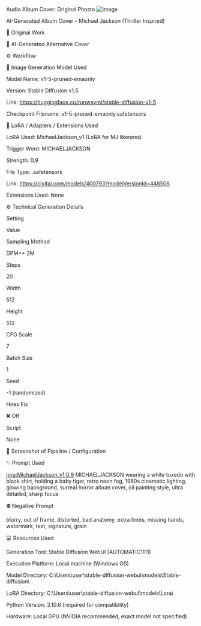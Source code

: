 Audio Album Cover:
Original Phosto
![image](https://github.com/user-attachments/assets/e0006f41-3b30-438d-bf8a-c63aaf1e8b18)

AI-Generated Album Cover – Michael Jackson (Thriller Inspired)

💼 Original Work



🧐 AI-Generated Alternative Cover



⚙️ Workflow

🧩 Image Generation Model Used

Model Name: v1-5-pruned-emaonly

Version: Stable Diffusion v1.5

Link: https://huggingface.co/runwayml/stable-diffusion-v1-5

Checkpoint Filename: v1-5-pruned-emaonly.safetensors

🧩 LoRA / Adapters / Extensions Used

LoRA Used: MichaelJackson_v1 (LoRA for MJ likeness)

Trigger Word: MICHAELJACKSON

Strength: 0.9

File Type: .safetensors

Link: https://civitai.com/models/400793?modelVersionId=448506

Extensions Used: None

⚙️ Technical Generation Details

Setting

Value

Sampling Method

DPM++ 2M

Steps

20

Width

512

Height

512

CFG Scale

7

Batch Size

1

Seed

-1 (randomized)

Hires Fix

❌ Off

Script

None

📁 Screenshot of Pipeline / Configuration



✨ Prompt Used

<lora:MichaelJackson_v1:0.9> MICHAELJACKSON wearing a white tuxedo with black shirt, holding a baby tiger, retro neon fog, 1980s cinematic lighting, glowing background, surreal horror album cover, oil painting style, ultra detailed, sharp focus

⛔ Negative Prompt

blurry, out of frame, distorted, bad anatomy, extra limbs, missing hands, watermark, text, signature, grain

💻 Resources Used

Generation Tool: Stable Diffusion WebUI (AUTOMATIC1111)

Execution Platform: Local machine (Windows OS)

Model Directory: C:\Users\user\stable-diffusion-webui\models\Stable-diffusion\

LoRA Directory: C:\Users\user\stable-diffusion-webui\models\Lora\

Python Version: 3.10.6 (required for compatibility)

Hardware: Local GPU (NVIDIA recommended, exact model not specified)


